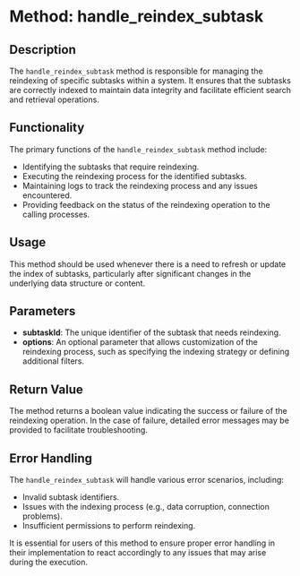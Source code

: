 # Method: handle_reindex_subtask

## Description
The `handle_reindex_subtask` method is responsible for managing the reindexing of specific subtasks within a system. It ensures that the subtasks are correctly indexed to maintain data integrity and facilitate efficient search and retrieval operations.

## Functionality
The primary functions of the `handle_reindex_subtask` method include:
- Identifying the subtasks that require reindexing.
- Executing the reindexing process for the identified subtasks.
- Maintaining logs to track the reindexing process and any issues encountered.
- Providing feedback on the status of the reindexing operation to the calling processes.

## Usage
This method should be used whenever there is a need to refresh or update the index of subtasks, particularly after significant changes in the underlying data structure or content.

## Parameters
- **subtaskId**: The unique identifier of the subtask that needs reindexing.
- **options**: An optional parameter that allows customization of the reindexing process, such as specifying the indexing strategy or defining additional filters.

## Return Value
The method returns a boolean value indicating the success or failure of the reindexing operation. In the case of failure, detailed error messages may be provided to facilitate troubleshooting.

## Error Handling
The `handle_reindex_subtask` will handle various error scenarios, including:
- Invalid subtask identifiers.
- Issues with the indexing process (e.g., data corruption, connection problems).
- Insufficient permissions to perform reindexing.

It is essential for users of this method to ensure proper error handling in their implementation to react accordingly to any issues that may arise during the execution.